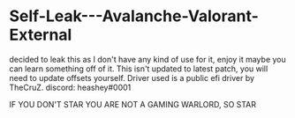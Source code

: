 # Self-Leak---Avalanche-Valorant-External
decided to leak this as I don't have any kind of use for it, enjoy it maybe you can learn something off of it.
This isn't updated to latest patch, you will need to update offsets yourself. Driver used is a public efi driver by TheCruZ.
discord: heashey#0001

IF YOU DON'T STAR YOU ARE NOT A GAMING WARLORD, SO STAR
